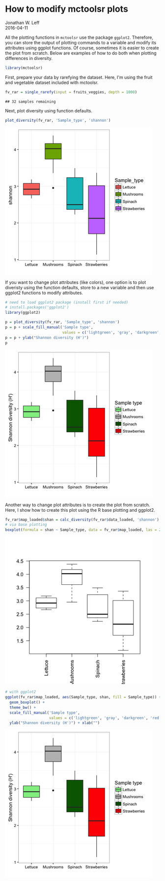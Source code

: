 # How to modify mctoolsr plots
Jonathan W. Leff  
2016-04-11  

All the plotting functions in `mctoolsr` use the package `ggplot2`. Therefore, you can store the output of plotting commands to a variable and modify its attributes using ggplot functions. Of course, sometimes it is easier to create the plot from scratch. Below are examples of how to do both when plotting differences in diversity.

```r
library(mctoolsr)
```


First, prepare your data by rarefying the dataset. Here, I'm using the fruit and vegetable dataset included with mctoolsr.

```r
fv_rar = single_rarefy(input = fruits_veggies, depth = 1000)
```

```
## 32 samples remaining
```

Next, plot diversity using function defaults.

```r
plot_diversity(fv_rar, 'Sample_type', 'shannon')
```

![](modifying_plots_files/figure-html/unnamed-chunk-4-1.png) 

If you want to change plot attributes (like colors), one option is to plot diveristy using the  function defaults, store to a new variable and then use ggplot2 functions to modify attributes.

```r
# need to load ggplot2 package (install first if needed)
# install.packages('ggplot2')
library(ggplot2)
```


```r
p = plot_diversity(fv_rar, 'Sample_type', 'shannon')
p = p + scale_fill_manual('Sample type', 
                          values = c('lightgreen', 'gray', 'darkgreen', 'red'))
p = p + ylab("Shannon diversity (H')")
p
```

![](modifying_plots_files/figure-html/unnamed-chunk-7-1.png) 

Another way to change plot attributes is to create the plot from scratch. Here, I show how to create this plot using the R base plotting and ggplot2.

```r
fv_rar$map_loaded$shan = calc_diversity(fv_rar$data_loaded, 'shannon')
# via base plotting
boxplot(formula = shan ~ Sample_type, data = fv_rar$map_loaded, las = 2)
```

![](modifying_plots_files/figure-html/unnamed-chunk-8-1.png) 

```r
# with ggplot2
ggplot(fv_rar$map_loaded, aes(Sample_type, shan, fill = Sample_type)) +
  geom_boxplot() +
  theme_bw() +
  scale_fill_manual('Sample type', 
                    values = c('lightgreen', 'gray', 'darkgreen', 'red')) +
  ylab("Shannon diversity (H')") + xlab("")
```

![](modifying_plots_files/figure-html/unnamed-chunk-8-2.png) 

